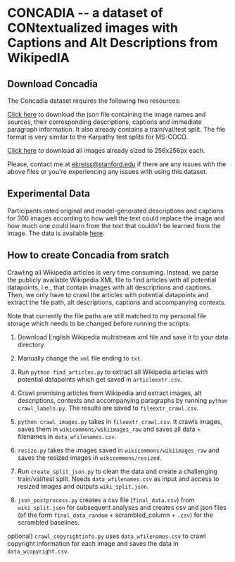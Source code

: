 

# CONCADIA -- a dataset of CONtextualized images with Captions and Alt Descriptions from WikipedIA

## Download Concadia

The Concadia dataset requires the following two resources: 

[Click here](https://drive.google.com/file/d/1kiTSiqk7y7JdHssXjoLwcOomC7lhb5k8/view?usp=sharing) to download the json file containing the image names and sources, their corresponding descriptions, captions and immediate paragraph information. It also already contains a train/val/test split. The file format is very similar to the Karpathy test splits for MS-COCO.

[Click here](https://drive.google.com/file/d/1gDhVlOwcGcwBT5LWYwgn9xEElGlKVpFb/view?usp=sharing) to download all images already sized to 256x256px each.

Please, contact me at ekreiss@stanford.edu if there are any issues with the above files or you're experiencing any issues with using this dataset.

## Experimental Data

Participants rated original and model-generated descriptions and captions for 300 images according to how well the text could replace the image and how much one could learn from the text that couldn't be learned from the image. The data is available [here](https://drive.google.com/file/d/1o8dFFafLdYFeIm6BYvM7C0r9VmFD256F/view?usp=sharing).

## How to create Concadia from sratch

Crawling all Wikipedia articles is very time consuming. Instead, we parse the publicly available Wikipedia XML file to find articles with all potential datapoints, i.e., that contain images with alt descriptions and captions. Then, we only have to crawl the articles with potential datapoints and extract the file path, alt descriptions, captions and accompanying contexts.

Note that currently the file paths are still matched to my personal file storage which needs to be changed before running the scripts.

1) Download English Wikipedia multistream xml file and save it to your data directory.

2) Manually change the ```xml``` file ending to ```txt```.

3) Run ```python find_articles.py``` to extract all Wikipedia articles with potential datapoints which get saved in ```articleextr.csv```.

4) Crawl promising articles from Wikipedia and extract images, alt descriptions, contexts and accompanying paragraphs by running ```python crawl_labels.py```. The results are saved to ```fileextr_crawl.csv```.

5) ```python crawl_images.py``` takes in ```fileextr_crawl.csv```. It crawls images, saves them in ```wikicommons/wikiimages_raw``` and saves all data + filenames in ```data_wfilenames.csv```.

6) ```resize.py``` takes the images saved in ```wikicommons/wikiimages_raw``` and saves the resized images in ```wikicommons/resized```.

7) Run ```create_split_json.py``` to clean the data and create a challenging train/val/test split. Needs ```data_wfilenames.csv``` as input and access to resized images and outputs ```wiki_split.json```.

8) ```json_postprocess.py``` creates a csv file (```final_data.csv```) from ```wiki_split.json``` for subsequent analyses and creates csv and json files (of the form ```final_data_random``` + scrambled_column + ```.csv```) for the scrambled baselines.

optional) ```crawl_copyrightinfo.py``` uses ```data_wfilenames.csv``` to crawl copyright information for each image and saves the data in ```data_wcopyright.csv```.

